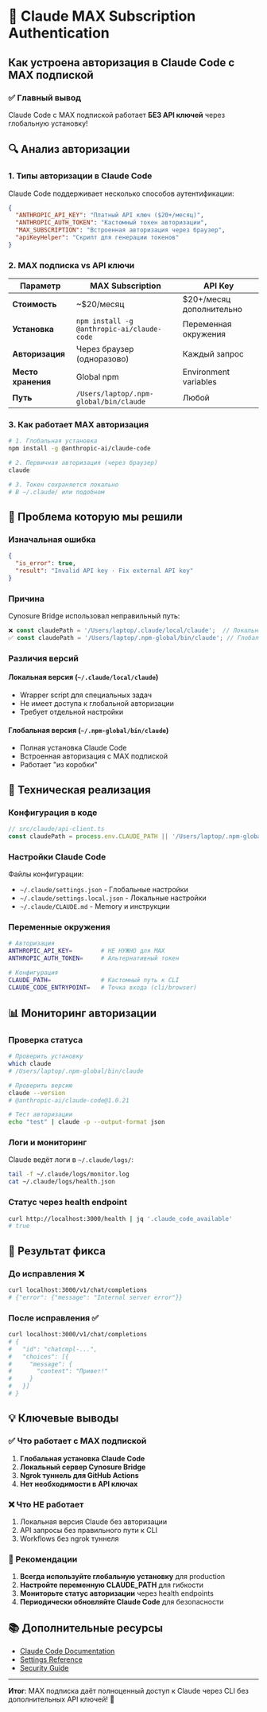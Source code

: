 # 🔐 Claude MAX Subscription Authentication

## Как устроена авторизация в Claude Code с MAX подпиской

### ✅ Главный вывод

Claude Code с MAX подпиской работает **БЕЗ API ключей** через глобальную установку!

## 🔍 Анализ авторизации

### 1. Типы авторизации в Claude Code

Claude Code поддерживает несколько способов аутентификации:

```json
{
  "ANTHROPIC_API_KEY": "Платный API ключ ($20+/месяц)",
  "ANTHROPIC_AUTH_TOKEN": "Кастомный токен авторизации", 
  "MAX_SUBSCRIPTION": "Встроенная авторизация через браузер",
  "apiKeyHelper": "Скрипт для генерации токенов"
}
```

### 2. MAX подписка vs API ключи

| Параметр | MAX Subscription | API Key |
|----------|------------------|---------|
| **Стоимость** | ~$20/месяц | $20+/месяц дополнительно |
| **Установка** | `npm install -g @anthropic-ai/claude-code` | Переменная окружения |
| **Авторизация** | Через браузер (одноразово) | Каждый запрос |
| **Место хранения** | Global npm | Environment variables |
| **Путь** | `/Users/laptop/.npm-global/bin/claude` | Любой |

### 3. Как работает MAX авторизация

```bash
# 1. Глобальная установка
npm install -g @anthropic-ai/claude-code

# 2. Первичная авторизация (через браузер)
claude

# 3. Токен сохраняется локально
# В ~/.claude/ или подобном
```

## 🐛 Проблема которую мы решили

### Изначальная ошибка

```json
{
  "is_error": true,
  "result": "Invalid API key · Fix external API key"
}
```

### Причина

Cynosure Bridge использовал неправильный путь:

```typescript
❌ const claudePath = '/Users/laptop/.claude/local/claude';  // Локальная версия
✅ const claudePath = '/Users/laptop/.npm-global/bin/claude'; // Глобальная версия
```

### Различия версий

#### Локальная версия (`~/.claude/local/claude`)

- Wrapper script для специальных задач
- Не имеет доступа к глобальной авторизации
- Требует отдельной настройки

#### Глобальная версия (`~/.npm-global/bin/claude`)

- Полная установка Claude Code
- Встроенная авторизация с MAX подпиской
- Работает "из коробки"

## 🔧 Техническая реализация

### Конфигурация в коде

```typescript
// src/claude/api-client.ts
const claudePath = process.env.CLAUDE_PATH || '/Users/laptop/.npm-global/bin/claude';
```

### Настройки Claude Code

Файлы конфигурации:

- `~/.claude/settings.json` - Глобальные настройки
- `~/.claude/settings.local.json` - Локальные настройки
- `~/.claude/CLAUDE.md` - Memory и инструкции

### Переменные окружения

```bash
# Авторизация
ANTHROPIC_API_KEY=        # НЕ НУЖНО для MAX
ANTHROPIC_AUTH_TOKEN=     # Альтернативный токен

# Конфигурация
CLAUDE_PATH=              # Кастомный путь к CLI
CLAUDE_CODE_ENTRYPOINT=   # Точка входа (cli/browser)
```

## 📊 Мониторинг авторизации

### Проверка статуса

```bash
# Проверить установку
which claude
# /Users/laptop/.npm-global/bin/claude

# Проверить версию  
claude --version
# @anthropic-ai/claude-code@1.0.21

# Тест авторизации
echo "test" | claude -p --output-format json
```

### Логи и мониторинг

Claude ведёт логи в `~/.claude/logs/`:

```bash
tail -f ~/.claude/logs/monitor.log
cat ~/.claude/logs/health.json
```

### Статус через health endpoint

```bash
curl http://localhost:3000/health | jq '.claude_code_available'
# true
```

## 🎯 Результат фикса

### До исправления ❌

```bash
curl localhost:3000/v1/chat/completions
# {"error": {"message": "Internal server error"}}
```

### После исправления ✅

```bash
curl localhost:3000/v1/chat/completions
# {
#   "id": "chatcmpl-...",
#   "choices": [{
#     "message": {
#       "content": "Привет!"
#     }
#   }]
# }
```

## 💡 Ключевые выводы

### ✅ Что работает с MAX подпиской

1. **Глобальная установка Claude Code**
2. **Локальный сервер Cynosure Bridge**
3. **Ngrok туннель для GitHub Actions**
4. **Нет необходимости в API ключах**

### ❌ Что НЕ работает

1. Локальная версия Claude без авторизации
2. API запросы без правильного пути к CLI
3. Workflows без ngrok туннеля

### 🔮 Рекомендации

1. **Всегда используйте глобальную установку** для production
2. **Настройте переменную CLAUDE_PATH** для гибкости
3. **Мониторьте статус авторизации** через health endpoints
4. **Периодически обновляйте Claude Code** для безопасности

## 📚 Дополнительные ресурсы

- [Claude Code Documentation](https://docs.anthropic.com/en/docs/claude-code)
- [Settings Reference](https://docs.anthropic.com/en/docs/claude-code/settings)
- [Security Guide](https://docs.anthropic.com/en/docs/claude-code/security)

---

**Итог**: MAX подписка даёт полноценный доступ к Claude через CLI без дополнительных API ключей! 🎉
